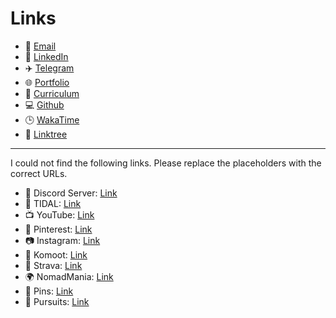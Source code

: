 # Links

- 📧 [Email](mailto:diegonmarcos@gmail.com)
- 💼 [LinkedIn](https://linkedin.com/in/diegonmarcos)
- ✈️ [Telegram](https://t.me/diegonmarcos)
- 🌐 [Portfolio](https://diegonmarcos.github.io)
- 📄 [Curriculum](https://diegonmarcos.github.io/curriculum_web/curriculum_web.html)
- 💻 [Github](https://github.com/diegonmarcos)
- 🕒 [WakaTime](https://wakatime.com/@diegonmarcos)
- 🌳 [Linktree](https://linktr.ee/diegonmarcos)

---

I could not find the following links. Please replace the placeholders with the correct URLs.

- 🤖 Discord Server: [Link](https://discord.gg/your-server-id)
- 🎵 TIDAL: [Link](https://tidal.com/browse/user/your-user-id)
- 📺 YouTube: [Link](https://www.youtube.com/channel/your-channel-id)
- 📌 Pinterest: [Link](https://www.pinterest.com/your-username)
- 📷 Instagram: [Link](https://www.instagram.com/your-username)
- 🚵 Komoot: [Link](https://www.komoot.com/user/your-user-id)
- 🏃 Strava: [Link](https://www.strava.com/athletes/your-user-id)
- 🌍 NomadMania: [Link](https://nomadmania.com/profile/your-username)
- 📍 Pins: [Link](https://www.pinterest.com/your-username/your-board)
- 🚀 Pursuits: [Link](https://your-pursuits-link.com)
